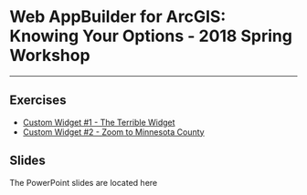 # Web AppBuilder for ArcGIS: Knowing Your Options - 2018 Spring Workshop
___

## Exercises ##
- [Custom Widget #1 - The Terrible Widget][lab1]
- [Custom Widget #2 - Zoom to Minnesota County][lab2]

## Slides ##
The PowerPoint slides are located here

[lab1]: ./Exercises/widget1.md
[lab2]: ./Exercises/widget2.md
